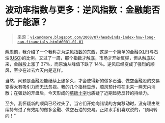 <!--yml

分类：未分类

日期：2024-05-18 18:31:36

-->

# 波动率指数与更多：逆风指数：金融能否优于能源？

> 来源：[`vixandmore.blogspot.com/2008/07/headwinds-index-how-long-can-financials.html#0001-01-01`](http://vixandmore.blogspot.com/2008/07/headwinds-index-how-long-can-financials.html#0001-01-01)

[两周前](http://vixandmore.blogspot.com/2008/07/headwinds-index-financials-xlf-vs-oil.html)，我介绍了一个我称之为[逆风指数](http://vixandmore.blogspot.com/search/label/headwinds%20index)的东西，这是一个简单的金融([XLF](http://vixandmore.blogspot.com/search/label/XLF))与石油([USO](http://vixandmore.blogspot.com/search/label/USO))的比例。又过了一周，那个指数才触底，市场才开始反弹，但从触底以来，金融股上涨了 37%，而原油从峰值下跌了 14%。逆风已经变成了强烈的顺风，至少在过去六天内是这样。

当然，问题是金融股能继续上涨多久，才会使得新的做多石油、做空金融股的交易变得太有吸引力而无法忽视。我的几个指标显示，顺风预计将在未来一两天内消散；在强劲的开盘后，今天形成的[墓碑十字](http://www.candlesticker.com/Cs46.asp)也质疑了近期趋势反转的持续力。

至少，我怀疑新的顺风已经过头了。当它们开始向错误的方向移动时，没有理由继续持有过了有效期的做多金融、做空石油的交易。正如水手们喜欢说的，“顶风转向！”
